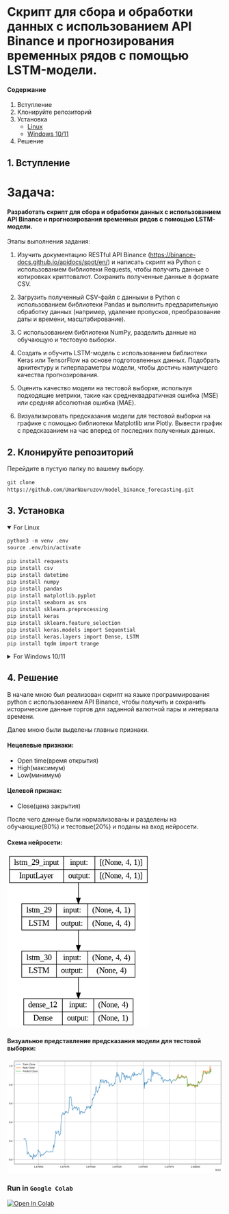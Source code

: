 # Cкрипт для сбора и обработки данных с использованием API Binance и прогнозирования временных рядов с помощью LSTM-модели.

#### Содержание
1. Вступление
2. Клонируйте репозиторий
3. Установка
    - [Linux](#3-Установка)
    - [Windows 10/11](#3-Установка) 
4. Решение

## 1. Вступление

# Задача:
#### Разработать скрипт для сбора и обработки данных с использованием API Binance и прогнозирования временных рядов с помощью LSTM-модели.

Этапы выполнения задания:

1. Изучить документацию RESTful API Binance (https://binance-docs.github.io/apidocs/spot/en/) и написать скрипт на Python с использованием библиотеки Requests, чтобы получить данные о котировках криптовалют. Сохранить полученные данные в формате CSV.

2. Загрузить полученный CSV-файл с данными в Python с использованием библиотеки Pandas и выполнить предварительную обработку данных (например, удаление пропусков, преобразование даты и времени, масштабирование).

3. С использованием библиотеки NumPy, разделить данные на обучающую и тестовую выборки.

4. Создать и обучить LSTM-модель с использованием библиотеки Keras или TensorFlow на основе подготовленных данных. Подобрать архитектуру и гиперпараметры модели, чтобы достичь наилучшего качества прогнозирования.

5. Оценить качество модели на тестовой выборке, используя подходящие метрики, такие как среднеквадратичная ошибка (MSE) или средняя абсолютная ошибка (MAE).

6. Визуализировать предсказания модели для тестовой выборки на графике с помощью библиотеки Matplotlib или Plotly. Вывести график с предсказанием на час вперед от последних полученных данных.



## 2. Клонируйте репозиторий

Перейдите в пустую папку по вашему выбору.

```git clone https://github.com/UmarNauruzov/model_binance_forecasting.git```


## 3. Установка
<details open>
<summary>For Linux</summary>

```shell
python3 -m venv .env
source .env/bin/activate

pip install requests
pip install csv
pip install datetime 
pip install numpy
pip install pandas 
pip install matplotlib.pyplot
pip install seaborn as sns
pip install sklearn.preprocessing 
pip install keras
pip install sklearn.feature_selection
pip install keras.models import Sequential
pip install keras.layers import Dense, LSTM
pip install tqdm import trange
```
</details>

<details>
<summary> For Windows 10/11</summary>

```shell
python -m venv .env
.env\Scripts\activate

pip install requests
pip install csv
pip install datetime 
pip install numpy
pip install pandas 
pip install matplotlib.pyplot
pip install seaborn as sns
pip install sklearn.preprocessing 
pip install keras
pip install sklearn.feature_selection
pip install keras.models import Sequential
pip install keras.layers import Dense, LSTM
pip install tqdm import trange
```
</details>

## 4. Решение

В начале мною был реализован скрипт на языке программирования python c использованием API Binance, чтобы получить и сохранить исторические данные торгов для заданной валютной пары и интервала времени.

Далее мною были выделены главные признаки.

#### Нецелевые признаки:
* Open time(время открытия)
* High(максимум)
* Low(минимум)

#### Целевой признак:
* Close(цена закрытия)

После чего данные были нормализованы и разделены на обучающие(80%) и тестовые(20%) и поданы на вход нейросети.

#### Схема нейросети:

![схема модели](https://github.com/UmarNauruzov/model_binance_forecasting/blob/main/model.png)

#### Визуальное представление предсказания модели для тестовой выборки:

![предсказания](https://github.com/UmarNauruzov/model_binance_forecasting/blob/main/model_predict.png)


### Run in `Google Colab`

 <a href="https://colab.research.google.com/drive/1Zkn6i85-MKLNL-ijVe_QQId1ymvDzSUN?usp=sharing"><img src="https://colab.research.google.com/assets/colab-badge.svg" alt="Open In Colab"></a>
